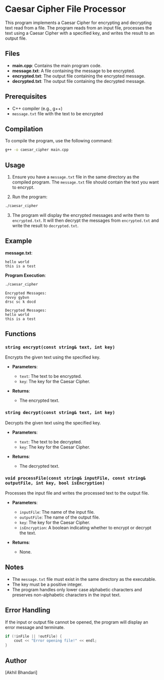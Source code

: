 
# Caesar Cipher File Processor

This program implements a Caesar Cipher for encrypting and decrypting text read from a file. The program reads from an input file, processes the text using a Caesar Cipher with a specified key, and writes the result to an output file.

## Files

- **main.cpp**: Contains the main program code.
- **message.txt**: A file containing the message to be encrypted.
- **encrypted.txt**: The output file containing the encrypted message.
- **decrypted.txt**: The output file containing the decrypted message.

## Prerequisites

- C++ compiler (e.g., g++)
- `message.txt` file with the text to be encrypted

## Compilation

To compile the program, use the following command:

```bash
g++ -o caesar_cipher main.cpp
```

## Usage

1. Ensure you have a `message.txt` file in the same directory as the compiled program. The `message.txt` file should contain the text you want to encrypt.

2. Run the program:

```bash
./caesar_cipher
```

3. The program will display the encrypted messages and write them to `encrypted.txt`. It will then decrypt the messages from `encrypted.txt` and write the result to `decrypted.txt`.

## Example

**message.txt**:
```
hello world
this is a test
```

**Program Execution**:
```bash
./caesar_cipher
```
```
Encrypted Messages:
rovvy gybvn
drsc sc k docd

Decrypted Messages:
hello world
this is a test
```

## Functions

### `string encrypt(const string& text, int key)`

Encrypts the given text using the specified key.

- **Parameters**:
  - `text`: The text to be encrypted.
  - `key`: The key for the Caesar Cipher.
  
- **Returns**:
  - The encrypted text.

### `string decrypt(const string& text, int key)`

Decrypts the given text using the specified key.

- **Parameters**:
  - `text`: The text to be decrypted.
  - `key`: The key for the Caesar Cipher.
  
- **Returns**:
  - The decrypted text.

### `void processFile(const string& inputFile, const string& outputFile, int key, bool isEncryption)`

Processes the input file and writes the processed text to the output file.

- **Parameters**:
  - `inputFile`: The name of the input file.
  - `outputFile`: The name of the output file.
  - `key`: The key for the Caesar Cipher.
  - `isEncryption`: A boolean indicating whether to encrypt or decrypt the text.
  
- **Returns**:
  - None.

## Notes

- The `message.txt` file must exist in the same directory as the executable.
- The key must be a positive integer.
- The program handles only lower case alphabetic characters and preserves non-alphabetic characters in the input text.

## Error Handling

If the input or output file cannot be opened, the program will display an error message and terminate.

```cpp
if (!inFile || !outFile) {
    cout << "Error opening file!" << endl;
}
```

## Author

[Akhil Bhandari]
